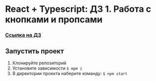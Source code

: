 # React + Typescript: ДЗ 1. Работа с кнопками и пропсами

### [Ссылка на ДЗ](https://flannel-bacon-c10.notion.site/1-07703b17d168446fa87fc9e4f4fcb411)

## Запустить проект

1. Клонируйте репозиторий
2. Установите зависимости `$ mpm i`
3. В директории проекта наберите команду: `$ npm start`
